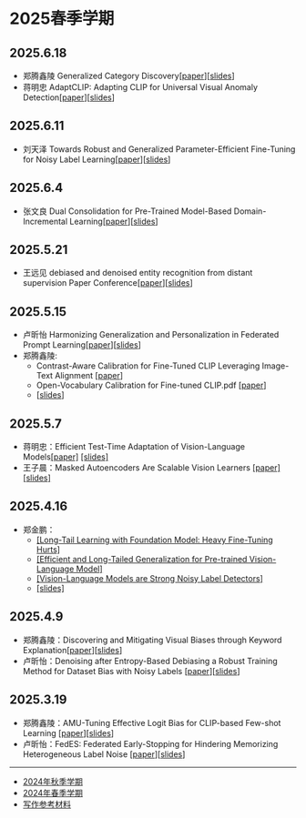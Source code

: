 # 2025春季学期
## 2025.6.18
- 郑腾鑫陵 Generalized Category Discovery[[paper](./assets/papers/Generalized%20Category%20Discovery.pdf)][[slides](./assets/slides/2025.6.18郑腾鑫陵%20组会.pdf)]
- 蒋明忠 AdaptCLIP: Adapting CLIP for Universal Visual Anomaly Detection[[paper](./assets/papers/AdaptCLIP%20Adapting%20CLIP%20for%20Universal%20Visual%20Anomaly%20Detection.pdf)][[slides](./assets/slides/2025.0618-%E8%92%8B%E6%98%8E%E5%BF%A0.pptx)]
## 2025.6.11
- 刘天泽 Towards Robust and Generalized Parameter-Efficient Fine-Tuning for Noisy Label Learning[[paper](./assets/papers/Towards%20Robust%20and%20Generalized%20Parameter-Efficient%20Fine-Tuning%20for%20Noisy%20Label%20Learning.pdf)][[slides](./assets/slides/20250611-liutz.pdf)]
## 2025.6.4
- 张文良 Dual Consolidation for Pre-Trained Model-Based Domain-Incremental Learning[[paper](./assets/papers/Dual%20Consolidation%20for%20Pre-Trained%20Model-Based%20Domain-Incremental%20Learning.pdf)][[slides](./assets/slides/20250604-zwl.pdf)]
## 2025.5.21
- 王远见 debiased and denoised entity recognition from distant supervision Paper Conference[[paper](./assets/papers/debiased-and-denoised-entity-recognition-from-distant-supervision-Paper-Conference.pdf)][[slides](./assets/slides/2025.05.21组会%20王远见.pdf)]
## 2025.5.15
- 卢昕怡 Harmonizing Generalization and Personalization in Federated Prompt Learning[[paper](./assets/papers/Harmonizing%20Generalization%20and%20Personalization%20in%20federated%20prompt%20learning.pdf)][[slides](./assets/slides/2025.05.15组会%20卢昕怡.pdf)]
- 郑腾鑫陵:
    - Contrast-Aware Calibration for Fine-Tuned CLIP Leveraging Image-Text Alignment [[paper](./assets/papers/Contrast-Aware%20Calibration%20for%20Fine-Tuned%20CLIP%20Leveraging%20Image-Text%20Alignment.pdf)]
    - Open-Vocabulary Calibration for Fine-tuned CLIP.pdf [[paper](./assets/papers/Open-Vocabulary%20Calibration%20for%20Fine-tuned%20CLIP.pdf)]
    - [[slides](./assets/slides/2025.5.14组会%20郑腾鑫陵.pdf)]
## 2025.5.7
- 蒋明忠：Efficient Test-Time Adaptation of Vision-Language Models[[paper]](./assets/papers/VLmodel下游应用-测试时适应-Efficient%20Test-Time%20Adaptation%20of%20Vision-Language%20Models.pdf) [[slides]](./assets/slides/2025.5.7组会-蒋明忠.pdf)
- 王子晨：Masked Autoencoders Are Scalable Vision Learners [[paper]](./assets/papers/Masked%20Autoencoders%20Are%20Scalable%20Vision%20Learners.pdf) [[slides]](./assets/slides/2025.5.6组会-王子晨.pdf)
## 2025.4.16
- 郑金鹏：
  - [[Long-Tail Learning with Foundation Model: Heavy Fine-Tuning Hurts]](https://github.com/shijxcs/LIFT)
  - [[Efficient and Long-Tailed Generalization for Pre-trained Vision-Language Model]](https://github.com/shijxcs/Candle)
  - [[Vision-Language Models are Strong Noisy Label Detectors]](https://github.com/HotanLee/DeFT)
  - [[slides]](./assets/slides/20250416-郑金鹏.pdf)
## 2025.4.9
- 郑腾鑫陵：Discovering and Mitigating Visual Biases through Keyword Explanation[[paper](./assets/papers/Discovering%20and%20Mitigating%20Visual%20Biases%20through%20Keyword%20Explanation.pdf)][[slides](./assets/slides/20250409-zhengtxl.pdf)]
- 卢昕怡：Denoising after Entropy-Based Debiasing a Robust Training Method for Dataset Bias with Noisy Labels [[paper](./assets/papers/Denoising%20after%20Entropy%20Based%20Debiasing.pdf)][[slides](./assets/slides/2025.04.09组会%20卢昕怡.pdf)]
## 2025.3.19
- 郑腾鑫陵：AMU-Tuning Effective Logit Bias for CLIP-based Few-shot Learning [[paper](./assets/papers/AMU-Tuning%20Effective%20Logit%20Bias%20for%20CLIP-based%20Few-shot%20Learning.pdf)][[slides](./assets/slides/2025.3.19组会%20郑腾鑫陵.pdf)]
- 卢昕怡：FedES: Federated Early-Stopping for Hindering Memorizing Heterogeneous Label Noise [[paper](./assets/papers/FedES%20Federated%20Early-Stopping%20for%20Hindering%20Memorizing%20Heterogeneous%20label%20noise.pdf)][[slides](./assets/slides/2025.03.19组会%20卢昕怡%20.pdf)]

---

- [2024年秋季学期](./2024-autumn.md)
- [2024年春季学期](./2024-spring.md)
- [写作参考材料](./documents.md)
